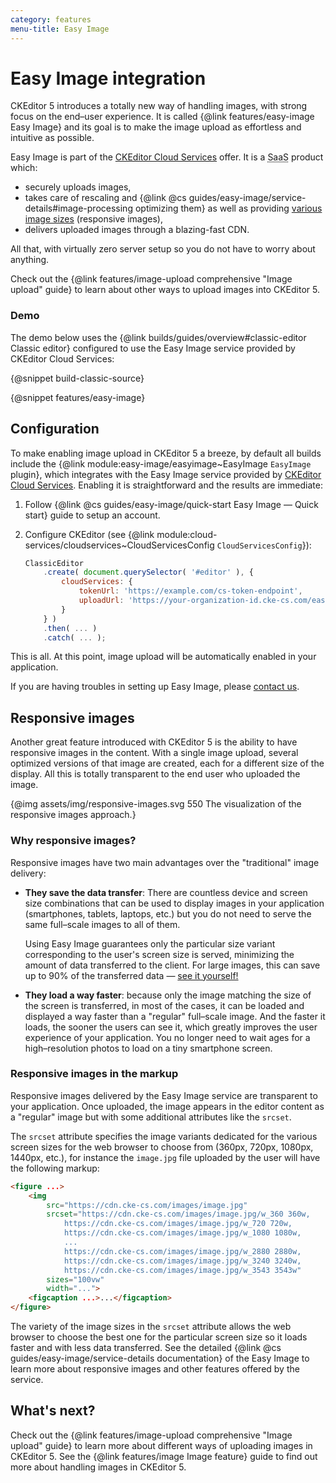 ```yaml
---
category: features
menu-title: Easy Image
---
```


# Easy Image integration

CKEditor 5 introduces a totally new way of handling images, with strong focus on the end–user experience. It is called {@link features/easy-image Easy Image} and its goal is to make the image upload as effortless and intuitive as possible.

Easy Image is part of the [CKEditor Cloud Services](https://ckeditor.com/ckeditor-cloud-services/) offer. It is a <abbr title="Software as a service">SaaS</abbr> product which:

* securely uploads images,
* takes care of rescaling and {@link @cs guides/easy-image/service-details#image-processing optimizing them} as well as providing [various image sizes](#responsive-images) (responsive images),
* delivers uploaded images through a blazing-fast CDN.

All that, with virtually zero server setup so you do not have to worry about anything.

<info-box>
	Check out the {@link features/image-upload comprehensive "Image upload" guide} to learn about other ways to upload images into CKEditor 5.
</info-box>

### Demo

The demo below uses the {@link builds/guides/overview#classic-editor Classic editor} configured to use the Easy Image service provided by CKEditor Cloud Services:

{@snippet build-classic-source}

{@snippet features/easy-image}

## Configuration

To make enabling image upload in CKEditor 5 a breeze, by default all builds include the {@link module:easy-image/easyimage~EasyImage `EasyImage` plugin}, which integrates with the Easy Image service provided by [CKEditor Cloud Services](https://ckeditor.com/ckeditor-cloud-services/). Enabling it is straightforward and the results are immediate:

1. Follow {@link @cs guides/easy-image/quick-start Easy Image &mdash; Quick start} guide to setup an account.
2. Configure CKEditor (see {@link module:cloud-services/cloudservices~CloudServicesConfig `CloudServicesConfig`}):

	```js
	ClassicEditor
		.create( document.querySelector( '#editor' ), {
			cloudServices: {
				tokenUrl: 'https://example.com/cs-token-endpoint',
				uploadUrl: 'https://your-organization-id.cke-cs.com/easyimage/upload/'
			}
		} )
		.then( ... )
		.catch( ... );
	```

This is all. At this point, image upload will be automatically enabled in your application.

If you are having troubles in setting up Easy Image, please [contact us](https://ckeditor.com/contact/).

## Responsive images

Another great feature introduced with CKEditor 5 is the ability to have responsive images in the content. With a single image upload, several optimized versions of that image are created, each for a different size of the display. All this is totally transparent to the end user who uploaded the image.

{@img assets/img/responsive-images.svg 550 The visualization of the responsive images approach.}

### Why responsive images?

Responsive images have two main advantages over the "traditional" image delivery:

* **They save the data transfer**: There are countless device and screen size combinations that can be used to display images in your application (smartphones, tablets, laptops, etc.) but you do not need to serve the same full–scale images to all of them.

	Using Easy Image guarantees only the particular size variant corresponding to the user's screen size is served, minimizing the amount of data transferred to the client. For large images, this can save up to 90% of the transferred data — [see it yourself!](https://ckeditor.com/ckeditor-cloud-services/easy-image/)
* **They load a way faster**: because only the image matching the size of the screen is transferred, in most of the cases, it can be loaded and displayed a way faster than a "regular" full–scale image. And the faster it loads, the sooner the users can see it, which greatly improves the user experience of your application. You no longer need to wait ages for a high–resolution photos to load on a tiny smartphone screen.

### Responsive images in the markup

Responsive images delivered by the Easy Image service are transparent to your application. Once uploaded, the image appears in the editor content as a "regular" image but with some additional attributes like the `srcset`.

The `srcset` attribute specifies the image variants dedicated for the various screen sizes for the web browser to choose from (360px, 720px, 1080px, 1440px, etc.), for instance the `image.jpg` file  uploaded by the user will have the following markup:

```html
<figure ...>
	<img
		src="https://cdn.cke-cs.com/images/image.jpg"
		srcset="https://cdn.cke-cs.com/images/image.jpg/w_360 360w,
			https://cdn.cke-cs.com/images/image.jpg/w_720 720w,
			https://cdn.cke-cs.com/images/image.jpg/w_1080 1080w,
			...
			https://cdn.cke-cs.com/images/image.jpg/w_2880 2880w,
			https://cdn.cke-cs.com/images/image.jpg/w_3240 3240w,
			https://cdn.cke-cs.com/images/image.jpg/w_3543 3543w"
		sizes="100vw"
		width="...">
	<figcaption ...>...</figcaption>
</figure>
```

The variety of the image sizes in the `srcset` attribute allows the web browser to choose the best one for the particular screen size so it loads faster and with less data transferred. See the detailed {@link @cs guides/easy-image/service-details documentation} of the Easy Image to learn more about responsive images and other features offered by the service.

## What's next?

Check out the {@link features/image-upload comprehensive "Image upload" guide} to learn more about different ways of uploading images in CKEditor 5. See the {@link features/image Image feature} guide to find out more about handling images in CKEditor 5.

